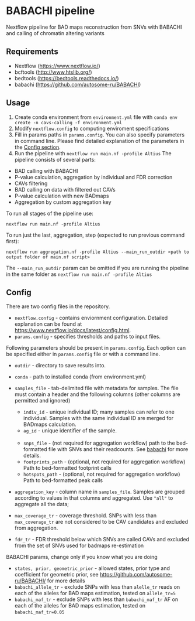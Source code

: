 # BABACHI pipeline

Nextflow pipeline for BAD maps reconstruction from SNVs with BABACHI and calling of chromatin altering variants

## Requirements
- Nextflow (https://www.nextflow.io/)
- bcftools (http://www.htslib.org/)
- bedtools (https://bedtools.readthedocs.io/)
- babachi (https://github.com/autosome-ru/BABACHI)



## Usage
 1) Create conda environment from `environment.yml` file with ```conda env create -n cavs-calling -f environment.yml```
 2) Modify `nextflow.config` to computing enviroment specifications
 3) Fill in params paths in ```params.config```. You can also specify parameters in command line. Please find detailed explanation of the parameters in the [Config section](#config).
 4) Run the pipeline with `nextflow run main.nf -profile Altius`
The pipeline consists of several parts:
- BAD calling with BABACHI
- P-value calculation, aggregation by individual and FDR correction
- CAVs filtering
- BAD calling on data with filtered out CAVs
- P-value calculation with new BADmaps
- Aggregation by custom aggregation key

To run all stages of the pipeline use:
```
nextflow run main.nf -profile Altius
```

To run just the last, aggregation, step (expected to run previous command first):
```
nextflow run aggregation.nf -profile Altius --main_run_outdir <path to output folder of main.nf script>
```
The `--main_run_outdir` param can be omitted if you are running the pipeline in the same folder as `nextflow run main.nf -profile Altius`

## Config
There are two config files in the repository.
- ```nextflow.config``` - contains enviornment configuration. Detailed explanation can be found at https://www.nextflow.io/docs/latest/config.html. 
- ```params.config``` - specifies thresholds and paths to input files.

Following parameters should be present in ```params.config```. Each option can be specified either in ```params.config``` file or with a command line.

- ```outdir``` - directory to save results into.
- ```conda``` - path to installed conda (from environment.yml)
- ```samples_file``` - tab-delimited file with metadata for samples. The file must contain a header and the following columns (other columns are permitted and ignored)
    - ```indiv_id``` - unique individual ID; many samples can refer to one individual. Samples with the same individual ID are merged for BADmaps calculation.
    - ```ag_id``` - unique identifier of the sample.<br><br>
    - `snps_file` - (not required for aggregation workflow) path to the bed-formatted file with SNVs and their readcounts. See [babachi](https://github.com/autosome-ru/BABACHI) for more details.
    - `footprints_path` - (optional, not required for aggregation workflow) Path to bed-formatted footprint calls
    - `hotspots_path` - (optional, not required for aggregation workflow) Path to bed-formatted peak calls

- `aggregation_key` - column name in `samples_file`. Samples are grouped according to values in that columns and aggregated. Use `"all"` to aggregate all the data;

- ```max_coverage_tr``` - coverage threshold. SNPs with less than `max_coverage_tr` are not considered to be CAV candidates and excluded from aggregation.

- ```fdr_tr``` - FDR threshold below which SNVs are called CAVs and excluded from the set of SNVs used for badmaps re-estimation

BABACHI params, change only if you know what you are doing
- ```states, prior, geometric_prior```  - allowed states, prior type and coefficient for geometric prior, see https://github.com/autosome-ru/BABACHI/ for more details
- ```babachi_allele_tr``` - exclude SNPs with less than `alelle_tr` reads on each of the alleles for BAD maps estimation, tested on `allele_tr=5`
- ```babachi_maf_tr``` - exclude SNPs with less than `babachi_maf_tr` AF on each of the alleles for BAD maps estimation, tested on `babachi_maf_tr=0.05`
